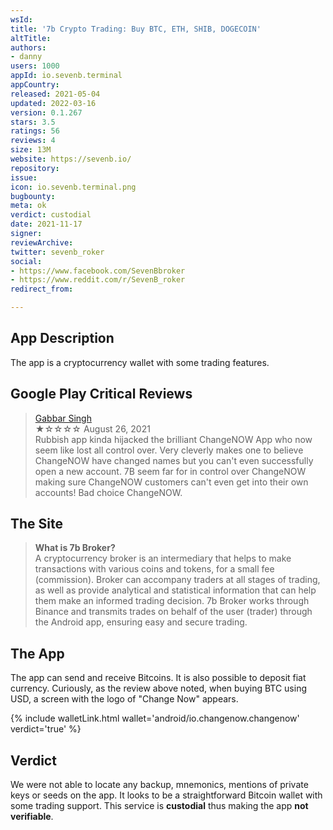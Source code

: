 ```yaml
---
wsId: 
title: '7b Crypto Trading: Buy BTC, ETH, SHIB, DOGECOIN'
altTitle: 
authors:
- danny
users: 1000
appId: io.sevenb.terminal
appCountry: 
released: 2021-05-04
updated: 2022-03-16
version: 0.1.267
stars: 3.5
ratings: 56
reviews: 4
size: 13M
website: https://sevenb.io/
repository: 
issue: 
icon: io.sevenb.terminal.png
bugbounty: 
meta: ok
verdict: custodial
date: 2021-11-17
signer: 
reviewArchive: 
twitter: sevenb_roker
social:
- https://www.facebook.com/SevenBbroker
- https://www.reddit.com/r/SevenB_roker
redirect_from: 

---
```


## App Description

The app is a cryptocurrency wallet with some trading features.

## Google Play Critical Reviews

> [Gabbar Singh](https://play.google.com/store/apps/details?id=io.sevenb.terminal&reviewId=gp%3AAOqpTOHH1VbyX51_Ad9JXtr1WK1AKgpfupAN5XsHHqUAdXiuj_SPCG9lE8rZi07eHzDJyy-V4dR_7AcXnrBGGpc)<br>
  ★☆☆☆☆ August 26, 2021 <br>
       Rubbish app kinda hijacked the brilliant ChangeNOW App who now seem like lost all control over. Very cleverly makes one to believe ChangeNOW have changed names but you can't even successfully open a new account. 7B seem far for in control over ChangeNOW making sure ChangeNOW customers can't even get into their own accounts! Bad choice ChangeNOW.

## The Site

> **What is 7b Broker?**<br>
A cryptocurrency broker is an intermediary that helps to make transactions with various coins and tokens, for a small fee (commission). Broker can accompany traders at all stages of trading, as well as provide analytical and statistical information that can help them make an informed trading decision. 7b Broker works through Binance and transmits trades on behalf of the user (trader) through the Android app, ensuring easy and secure trading.

## The App

The app can send and receive Bitcoins. It is also possible to deposit fiat currency. Curiously, as the review above noted, when buying BTC using USD, a screen with the logo of "Change Now" appears. 

{% include walletLink.html wallet='android/io.changenow.changenow' verdict='true' %}

## Verdict

We were not able to locate any backup, mnemonics, mentions of private keys or seeds on the app. It looks to be a straightforward Bitcoin wallet with some trading support. This service is **custodial** thus making the app **not verifiable**.


